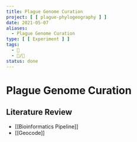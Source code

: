 ```yaml
---
title: Plague Genome Curation
project: [ [ plague-phylogeography ] ]
date: 2021-05-07
aliases:
  - Plague Genome Curation
type: [ [ Experiment ] ]
tags:
  - 🧨
  - 📝/🌱
status: done
---
```


# Plague Genome Curation

## Literature Review

- [[Bioinformatics Pipeline]]
- [[Geocode]]